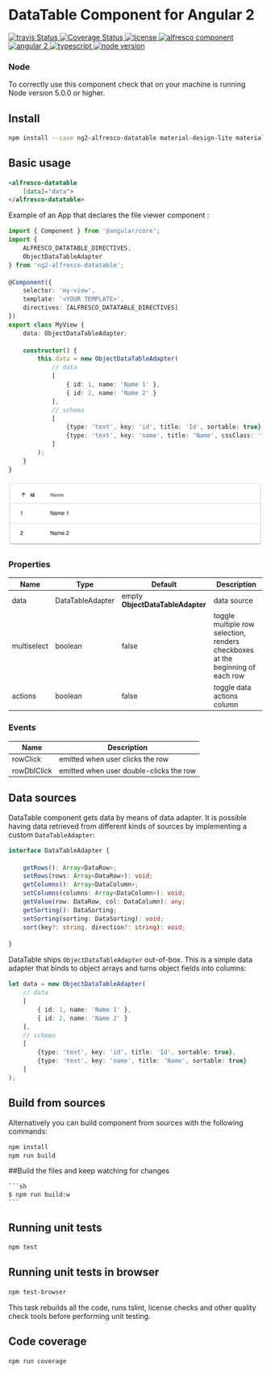 # DataTable Component for Angular 2

<p>
  <a title='Build Status' href="https://travis-ci.org/Alfresco/alfresco-ng2-components">
    <img src='https://travis-ci.org/Alfresco/alfresco-ng2-components.svg?branch=master'  alt='travis
    Status' />
  </a>
  <a href='https://coveralls.io/github/Alfresco/alfresco-ng2-components'>
    <img src='https://coveralls.io/repos/github/Alfresco/alfresco-ng2-components/badge.svg?t=NzxWxh' alt='Coverage Status' />
  </a>
  <a href='https://github.com/Alfresco/alfresco-ng2-components/blob/master/LICENSE'>
     <img src='https://img.shields.io/hexpm/l/plug.svg' alt='license' />
  </a>
  <a href='https://www.alfresco.com/'>
     <img src='https://img.shields.io/badge/style-component-green.svg?label=alfresco' alt='alfresco component' />
  </a>
  <a href='https://angular.io/'>
     <img src='https://img.shields.io/badge/style-2-red.svg?label=angular' alt='angular 2' />
  </a>
  <a href='https://www.typescriptlang.org/docs/tutorial.html'>
     <img src='https://img.shields.io/badge/style-lang-blue.svg?label=typescript' alt='typescript' />
  </a>
  <a href='https://www.alfresco.com/'>
     <img src='https://img.shields.io/badge/style-%3E5.0.0-blue.svg?label=node%20version' alt='node version' />
  </a>
</p>

### Node
To correctly use this component check that on your machine is running Node version 5.0.0 or higher.

## Install

```sh
npm install --save ng2-alfresco-datatable material-design-lite material-design-icons
```

## Basic usage

```html
<alfresco-datatable 
    [data]="data">
</alfresco-datatable>
```

Example of an App that declares the file viewer component :

```ts
import { Component } from '@angular/core';
import {
    ALFRESCO_DATATABLE_DIRECTIVES,
    ObjectDataTableAdapter
} from 'ng2-alfresco-datatable';

@Component({
    selector: 'my-view',
    template: '<YOUR TEMPLATE>',
    directives: [ALFRESCO_DATATABLE_DIRECTIVES]
})
export class MyView {
    data: ObjectDataTableAdapter;

    constructor() {
        this.data = new ObjectDataTableAdapter(
            // data
            [
                { id: 1, name: 'Name 1' },
                { id: 2, name: 'Name 2' }
            ],
            // schema
            [
                {type: 'text', key: 'id', title: 'Id', sortable: true},
                {type: 'text', key: 'name', title: 'Name', cssClass: 'full-width name-column', sortable: true}
            ]
        );
    }
}

```

![DataTable demo](docs/assets/datatable-demo.png)

### Properties

| Name | Type | Default | Description
| --- | --- | --- | --- |
| data | DataTableAdapter | empty **ObjectDataTableAdapter** | data source |
| multiselect | boolean | false | toggle multiple row selection, renders checkboxes at the beginning of each row |
| actions | boolean | false | toggle data actions column |

### Events

| Name | Description
| --- | --- |
| rowClick | emitted when user clicks the row |
| rowDblClick | emitted when user double-clicks the row |

## Data sources

DataTable component gets data by means of data adapter. 
It is possible having data retrieved from different kinds of sources by implementing
a custom `DataTableAdapter`:

```ts
interface DataTableAdapter {

    getRows(): Array<DataRow>;
    setRows(rows: Array<DataRow>): void;
    getColumns(): Array<DataColumn>;
    setColumns(columns: Array<DataColumn>): void;
    getValue(row: DataRow, col: DataColumn): any;
    getSorting(): DataSorting;
    setSorting(sorting: DataSorting): void;
    sort(key?: string, direction?: string): void;

}
```

DataTable ships `ObjectDataTableAdapter` out-of-box. This is a simple data adapter
that binds to object arrays and turns object fields into columns:

```ts
let data = new ObjectDataTableAdapter(
    // data
    [
        { id: 1, name: 'Name 1' },
        { id: 2, name: 'Name 2' }
    ],
    // schema
    [
        {type: 'text', key: 'id', title: 'Id', sortable: true},
        {type: 'text', key: 'name', title: 'Name', sortable: true}
    ]
);
```

## Build from sources

Alternatively you can build component from sources with the following commands:

```sh
npm install
npm run build
```

##Build the files and keep watching for changes

    ```sh
    $ npm run build:w
    ```
    
## Running unit tests

```sh
npm test
```

## Running unit tests in browser

```sh
npm test-browser
```

This task rebuilds all the code, runs tslint, license checks and other quality check tools 
before performing unit testing. 

## Code coverage

```sh
npm run coverage
```
